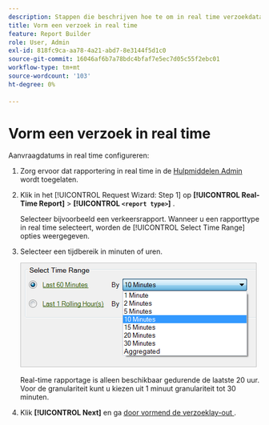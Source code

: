```yaml
---
description: Stappen die beschrijven hoe te om in real time verzoekdata te vormen.
title: Vorm een verzoek in real time
feature: Report Builder
role: User, Admin
exl-id: 818fc9ca-aa78-4a21-abd7-8e3144f5d1c0
source-git-commit: 16046af6b7a78bdc4bfaf7e5ec7d05c55f2ebc01
workflow-type: tm+mt
source-wordcount: '103'
ht-degree: 0%

---
```


# Vorm een verzoek in real time

Aanvraagdatums in real time configureren:

1. Zorg ervoor dat rapportering in real time in de [ Hulpmiddelen Admin ](https://experienceleague.adobe.com/docs/analytics/admin/admin-tools/real-time-reports/t-realtime-admin.html) wordt toegelaten.
1. Klik in het [!UICONTROL Request Wizard: Step 1] op **[!UICONTROL Real-Time Report]** > **[!UICONTROL `<report type>`]** .

   Selecteer bijvoorbeeld een verkeersrapport. Wanneer u een rapporttype in real time selecteert, worden de [!UICONTROL Select Time Range] opties weergegeven.

1. Selecteer een tijdbereik in minuten of uren.

   ![ Schermafbeelding die de Uitgezochte opties van de Waaier van de Tijd met Laatste 60 geselecteerde notulen tonen.](assets/real_time_select_date.png)

   Real-time rapportage is alleen beschikbaar gedurende de laatste 20 uur. Voor de granulariteit kunt u kiezen uit 1 minuut granulariteit tot 30 minuten.
1. Klik **[!UICONTROL Next]** en ga [ door vormend de verzoeklay-out ](/help/analyze/legacy-report-builder/layout/layout.md).
